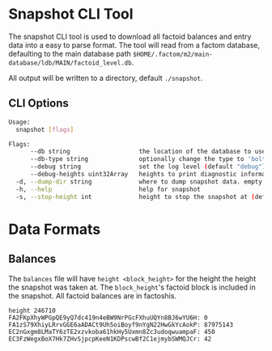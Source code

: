 # Snapshot CLI Tool

The snapshot CLI tool is used to download all factoid balances and entry data into a easy to parse format. The tool will read from a factom database, defaulting to the main database path `$HOME/.factom/m2/main-database/ldb/MAIN/factoid_level.db`.

All output will be written to a directory, default `./snapshot`.

## CLI Options

```bash
Usage:
  snapshot [flags]

Flags:
      --db string                   the location of the database to use (default "$HOME/.factom/m2/main-database/ldb/MAIN/factoid_level.db")
      --db-type string              optionally change the type to 'bolt' (default "level")
      --debug string                set the log level (default "debug")
      --debug-heights uint32Array   heights to print diagnostic information at (default &cmd.uint32ArrayFlags(nil))
  -d, --dump-dir string             where to dump snapshot data. empty means do not dump (default "snapshot")
  -h, --help                        help for snapshot
  -s, --stop-height int             height to stop the snapshot at (default -1)
```

# Data Formats

## Balances

The `balances` file will have `height <block_height>` for the height the height the snapshot was taken at. The `block_height`'s factoid block is included in the snapshot. All factoid balances are in factoshis.

```
height 246710
FA2FKpXhyWPGpQE9yQ7dc419n4eBW9NrPGcFXhuUQYn8BJ6wYU6H: 0
FA1zS79XhiyLRrvGGE6aADACt9Uh5oiBoyf9nYgN22HwGkYcAokP: 87975143
EC2nGxgm8LMaTY6zTE2xzvkoba61hkHy5Uxmn8Zc3udoqwuampaF: 450
EC3FzWegxBoX7Hk7ZHvSjpcpKeeN1KDPscwBf2C1ejmybSWMQJCr: 42
```